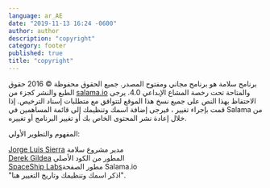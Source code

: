 ```yaml
---
language: ar_AE
date: "2019-11-13 16:24 -0600"
author: author
description: "copyright"
category: footer
published: true
title: "copyright"
---
```

برنامج سلامة هو برنامج مجاني ومفتوح المصدر. جميع الحقوق محفوظة © 2016 حقوق الطبع والنشر كجزء من <a href="/">salama.io</a> والمتاحة تحت رخصة المشاع الإبداعي 4.0. يرجى الاحتفاظ بهذا النص على جميع نسخ هذا الموقع لتتوافق مع متطلبات إسناد الترخيص. إذا قمت بإجراء تغيير ، فيرجى إضافة اسمك وتنظيمك إلى قائمة المساهمين في Salama من خلال إعادة نشر المحتوى الخاص بك أو تغيير البرنامج أو تغييره.
<p class="mk-title">المفهوم والتطوير الأولي:</p>
<p class="mk-italic">
  <a href="">Jorge Luis Sierra</a> مدير مشروع سلامة<br>
  <a href="">Derek Gildea</a> المطور من الكود الأصلي <br>
  <a href="http://spaceshiplabs.com">SpaceShip Labs</a>مطور الصفحة Salama.io <br>
  "اذكر اسمك وتنظيمك وتاريخ التغيير هنا".
</p>
